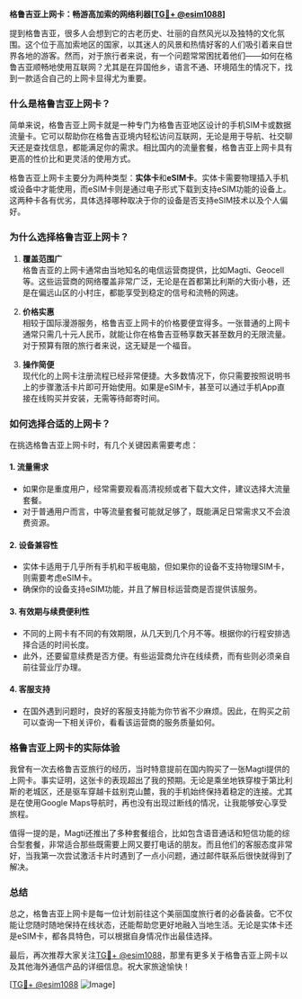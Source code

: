 **格鲁吉亚上网卡：畅游高加索的网络利器[[TG💪+ @esim1088](https://t.me/s/esim1088)]**

提到格鲁吉亚，很多人会想到它的古老历史、壮丽的自然风光以及独特的文化氛围。这个位于高加索地区的国家，以其迷人的风景和热情好客的人们吸引着来自世界各地的游客。然而，对于旅行者来说，有一个问题常常困扰着他们——如何在格鲁吉亚顺畅地使用互联网？尤其是在异国他乡，语言不通、环境陌生的情况下，找到一款适合自己的上网卡显得尤为重要。

### **什么是格鲁吉亚上网卡？**

简单来说，格鲁吉亚上网卡就是一种专门为格鲁吉亚地区设计的手机SIM卡或数据流量卡。它可以帮助你在格鲁吉亚境内轻松访问互联网，无论是用于导航、社交聊天还是查找信息，都能满足你的需求。相比国内的流量套餐，格鲁吉亚上网卡具有更高的性价比和更灵活的使用方式。

格鲁吉亚上网卡主要分为两种类型：**实体卡**和**eSIM卡**。实体卡需要物理插入手机或设备中才能使用，而eSIM卡则是通过电子形式下载到支持eSIM功能的设备上。这两种卡各有优劣，具体选择哪种取决于你的设备是否支持eSIM技术以及个人偏好。

### **为什么选择格鲁吉亚上网卡？**

1. **覆盖范围广**  
   格鲁吉亚的上网卡通常由当地知名的电信运营商提供，比如Magti、Geocell等。这些运营商的网络覆盖非常广泛，无论是在首都第比利斯的大街小巷，还是在偏远山区的小村庄，都能享受到稳定的信号和流畅的网速。

2. **价格实惠**  
   相较于国际漫游服务，格鲁吉亚上网卡的价格要便宜得多。一张普通的上网卡通常只需几十元人民币，就能让你在格鲁吉亚畅享数天甚至数月的无限流量。对于预算有限的旅行者来说，这无疑是一个福音。

3. **操作简便**  
   现代化的上网卡注册流程已经非常便捷。大多数情况下，你只需要按照说明书上的步骤激活卡片即可开始使用。如果是eSIM卡，甚至可以通过手机App直接在线购买并安装，无需等待邮寄时间。

### **如何选择合适的上网卡？**

在挑选格鲁吉亚上网卡时，有几个关键因素需要考虑：

#### **1. 流量需求**
   - 如果你是重度用户，经常需要观看高清视频或者下载大文件，建议选择大流量套餐。
   - 对于普通用户而言，中等流量套餐可能就足够了，既能满足日常需求又不会浪费资源。

#### **2. 设备兼容性**
   - 实体卡适用于几乎所有手机和平板电脑，但如果你的设备不支持物理SIM卡，则需要考虑eSIM卡。
   - 确保你的设备支持eSIM功能，并且了解目标运营商是否提供该服务。

#### **3. 有效期与续费便利性**
   - 不同的上网卡有不同的有效期限，从几天到几个月不等。根据你的行程安排选择合适的时间长度。
   - 此外，还要留意续费是否方便。有些运营商允许在线续费，而有些则必须亲自前往营业厅办理。

#### **4. 客服支持**
   - 在国外遇到问题时，良好的客服支持能为你节省不少麻烦。因此，在购买之前可以查询一下相关评价，看看该运营商的服务质量如何。

### **格鲁吉亚上网卡的实际体验**

我曾有一次去格鲁吉亚旅行的经历，当时特意提前在国内购买了一张Magti提供的上网卡。事实证明，这张卡的表现超出了我的预期。无论是乘坐地铁穿梭于第比利斯的老城区，还是驱车穿越卡兹别克山麓，我的手机始终保持着稳定的连接。尤其是在使用Google Maps导航时，再也没有出现过断线的情况，让我能够安心享受旅程。

值得一提的是，Magti还推出了多种套餐组合，比如包含语音通话和短信功能的综合型套餐，非常适合那些既需要上网又要打电话的朋友。而且他们的客服态度非常好，当我第一次尝试激活卡片时遇到了一点小问题，通过邮件联系后很快就得到了解决。

### **总结**

总之，格鲁吉亚上网卡是每一位计划前往这个美丽国度旅行者的必备装备。它不仅能让您随时随地保持在线状态，还能帮助您更好地融入当地生活。无论是实体卡还是eSIM卡，都各具特色，可以根据自身情况作出最佳选择。

最后，再次推荐大家关注[TG💪+ @esim1088](https://t.me/s/esim1088)，那里有更多关于格鲁吉亚上网卡以及其他海外通信产品的详细信息。祝大家旅途愉快！

[[TG💪+ @esim1088](https://t.me/s/esim1088) ![Image](https://i.postimg.cc/4NQfJmqS/Snipaste-2025-05-13-00-14-12.png)]